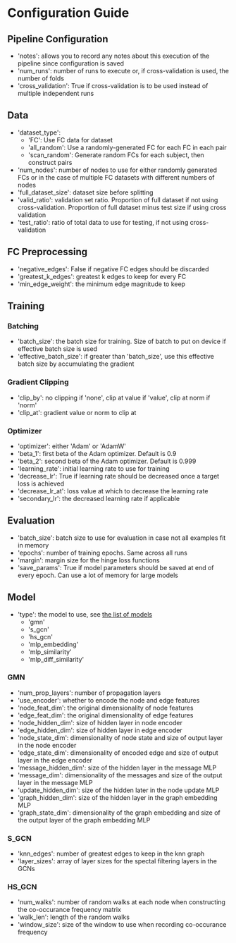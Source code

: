 # Configuration Guide


## Pipeline Configuration
* 'notes': allows you to record any notes about this execution of the pipeline since configuration is saved
* 'num_runs': number of runs to execute or, if cross-validation is used, the number of folds
* 'cross_validation': True if cross-validation is to be used instead of multiple independent runs


## Data

* 'dataset_type':
  * 'FC': Use FC data for dataset
  * 'all_random': Use a randomly-generated FC for each FC in each pair
  * 'scan_random': Generate random FCs for each subject, then construct pairs
* 'num_nodes': number of nodes to use for either randomly generated FCs or in the case of multiple FC datasets with different numbers of nodes
* 'full_dataset_size': dataset size before splitting
* 'valid_ratio': validation set ratio. Proportion of full dataset if not using cross-validation. Proportion of full dataset minus test size if using cross validation
* 'test_ratio': ratio of total data to use for testing, if not using cross-validation

## FC Preprocessing
* 'negative_edges': False if negative FC edges should be discarded
* 'greatest_k_edges': greatest k edges to keep for every FC
* 'min_edge_weight': the minimum edge magnitude to keep


## Training

### Batching
* 'batch_size': the batch size for training. Size of batch to put on device if effective batch size is used
* 'effective_batch_size': if greater than 'batch_size', use this effective batch size by accumulating the gradient

### Gradient Clipping
* 'clip_by': no clipping if 'none', clip at value if 'value', clip at norm if 'norm'
* 'clip_at': gradient value or norm to clip at


### Optimizer
* 'optimizer': either 'Adam' or 'AdamW'
* 'beta_1': first beta of the Adam optimizer. Default is 0.9
* 'beta_2': second beta of the Adam optimizer. Default is 0.999
* 'learning_rate': initial learning rate to use for training
* 'decrease_lr': True if learning rate should be decreased once a target loss is achieved
* 'decrease_lr_at': loss value at which to decrease the learning rate
* 'secondary_lr': the decreased learning rate if applicable



## Evaluation
* 'batch_size': batch size to use for evaluation in case not all examples fit in memory
* 'epochs': number of training epochs. Same across all runs
* 'margin': margin size for the hinge loss functions
* 'save_params': True if model parameters should be saved at end of every epoch. Can use a lot of memory for large models


## Model

* 'type': the model to use, see [the list of models](/docs/pipeline_details.md)
    * 'gmn'
    * 's_gcn'
    * 'hs_gcn'
    * 'mlp_embedding'
    * 'mlp_similarity'
    * 'mlp_diff_similarity'

### GMN
* 'num_prop_layers': number of propagation layers
* 'use_encoder': whether to encode the node and edge features
* 'node_feat_dim': the original dimensionality of node features
* 'edge_feat_dim': the original dimensionality of edge features
* 'node_hidden_dim': size of hidden layer in node encoder
* 'edge_hidden_dim': size of hidden layer in edge encoder
* 'node_state_dim': dimensionality of node state and size of output layer in the node encoder
* 'edge_state_dim': dimensionality of encoded edge and size of output layer in the edge encoder
* 'message_hidden_dim': size of the hidden layer in the message MLP
* 'message_dim': dimensionality of the messages and size of the output layer in the message MLP
* 'update_hidden_dim': size of the hidden later in the node update MLP
* 'graph_hidden_dim': size of the hidden layer in the graph embedding MLP
* 'graph_state_dim': dimensionality of the graph embedding and size of the output layer of the graph embedding MLP

### S_GCN
* 'knn_edges': number of greatest edges to keep in the knn graph
* 'layer_sizes': array of layer sizes for the spectal filtering layers in the GCNs

### HS_GCN
* 'num_walks': number of random walks at each node when constructing the co-occurance frequency matrix
* 'walk_len': length of the random walks
* 'window_size': size of the window to use when recording co-occurance frequency
